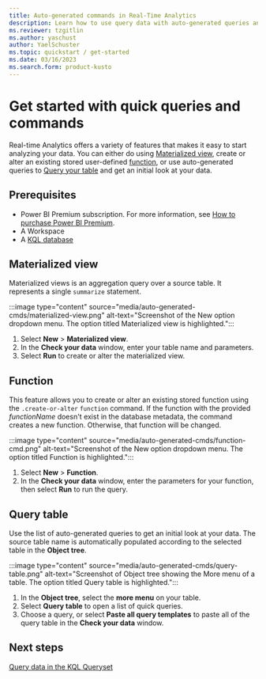 ```yaml
---
title: Auto-generated commands in Real-Time Analytics
description: Learn how to use query data with auto-generated queries and commands.
ms.reviewer: tzgitlin
ms.author: yaschust
author: YaelSchuster
ms.topic: quickstart / get-started
ms.date: 03/16/2023
ms.search.form: product-kusto
---
```


# <!--Quickstart: Query data with quick queries and commands--> Get started with quick queries and commands

<!-- I think a quickstart is more suitable because it can include prerequisites, and we can have multiple sections with numbered steps-->

Real-time Analytics offers a variety of features that makes it easy to start analyzing your data. You can either do <!-- ABC---> using [Materialized view](#materialized-view), create or alter an existing stored user-defined [function](#function), or use auto-generated queries to [Query your table](#query-table) and get an initial look at your data.

## Prerequisites

* Power BI Premium subscription. For more information, see [How to purchase Power BI Premium](/power-bi/enterprise/service-admin-premium-purchase).
* A Workspace
* A [KQL database](create-database.md)

## Materialized view

Materialized views is an aggregation query over a source table. It represents a single `summarize` statement. <!-- MORE INFO-->

:::image type="content" source="media/auto-generated-cmds/materialized-view.png" alt-text="Screenshot of the New option dropdown menu. The option titled Materialized view is highlighted.":::

1. Select **New** > **Materialized view**.
1. In the **Check your data** window, enter your table name and parameters.
1. Select **Run** to create or alter the materialized view.

## Function

This feature allows you to create or alter an existing stored function using the `.create-or-alter` `function` command. If the function with the provided *functionName* doesn't exist in the database metadata, the command creates a new function. Otherwise, that function will be changed.

:::image type="content" source="media/auto-generated-cmds/function-cmd.png" alt-text="Screenshot of the New option dropdown menu. The option titled Function is highlighted.":::

1. Select **New** > **Function**.
1. In the **Check your data** window, enter the parameters for your function, then select **Run** to run the query.

## Query table

Use the list of auto-generated queries to get an initial look at your data. The source table name is automatically populated according to the selected table in the **Object tree**.

:::image type="content" source="media/auto-generated-cmds/query-table.png" alt-text="Screenshot of Object tree showing the More menu of a table. The option titled Query table is highlighted.":::

1. In the **Object tree**, select the **more menu** on your table.
1. Select **Query table** to open a list of quick queries.
1. Choose a query, or select **Paste all query templates** to paste all of the query table in the **Check your data** window.

## Next steps

[Query data in the KQL Queryset](kusto-query-set.md)
